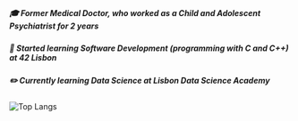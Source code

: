 ##### :mortar_board: Former Medical Doctor, who worked as a Child and Adolescent Psychiatrist for 2 years
##### :beginner: Started learning Software Development (programming with C and C++) at 42 Lisbon
##### :pencil2: Currently learning Data Science at Lisbon Data Science Academy

![Top Langs](https://github-readme-stats.vercel.app/api/top-langs/?username=gpimenta42&langs_count=8)



